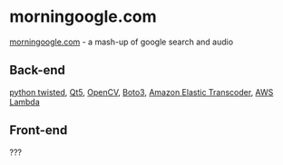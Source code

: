 morningoogle.com
================

[morningoogle.com](http://morningoogle.com "MorninGoogle") - a mash-up of google search and audio

Back-end
-------------

[python twisted](https://twistedmatrix.com), [Qt5](http://doc.qt.io/qt-5), [OpenCV](http://opencv.org), [Boto3](http://github.com/boto/boto3), [Amazon Elastic Transcoder](https://aws.amazon.com/elastictranscoder), [AWS Lambda](https://aws.amazon.com/elastictranscoder)

Front-end
-------------

???

